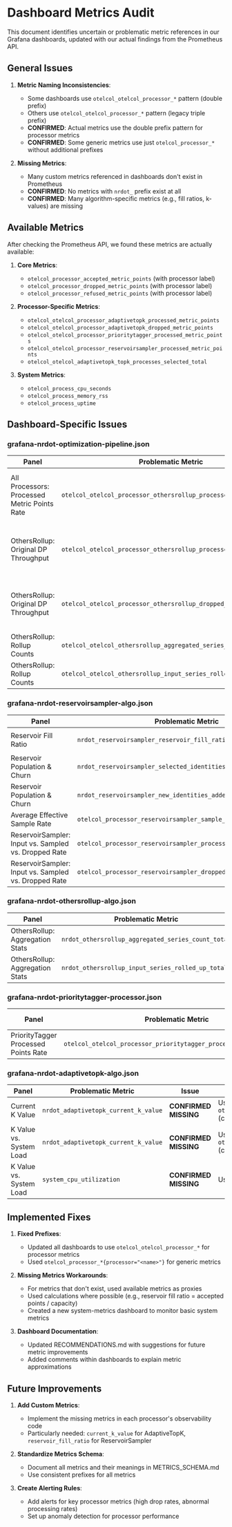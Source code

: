 # Dashboard Metrics Audit

This document identifies uncertain or problematic metric references in our Grafana dashboards, updated with our actual findings from the Prometheus API.

## General Issues

1. **Metric Naming Inconsistencies**:
   - Some dashboards use `otelcol_otelcol_processor_*` pattern (double prefix)
   - Others use `otelcol_otelcol_processor_*` pattern (legacy triple prefix)
   - **CONFIRMED**: Actual metrics use the double prefix pattern for processor metrics
   - **CONFIRMED**: Some generic metrics use just `otelcol_processor_*` without additional prefixes

2. **Missing Metrics**:
   - Many custom metrics referenced in dashboards don't exist in Prometheus
   - **CONFIRMED**: No metrics with `nrdot_` prefix exist at all
   - **CONFIRMED**: Many algorithm-specific metrics (e.g., fill ratios, k-values) are missing

## Available Metrics

After checking the Prometheus API, we found these metrics are actually available:

1. **Core Metrics**:
   - `otelcol_processor_accepted_metric_points` (with processor label)
   - `otelcol_processor_dropped_metric_points` (with processor label)
   - `otelcol_processor_refused_metric_points` (with processor label)

2. **Processor-Specific Metrics**:
   - `otelcol_otelcol_processor_adaptivetopk_processed_metric_points`
   - `otelcol_otelcol_processor_adaptivetopk_dropped_metric_points`
   - `otelcol_otelcol_processor_prioritytagger_processed_metric_points`
   - `otelcol_otelcol_processor_reservoirsampler_processed_metric_points`
   - `otelcol_otelcol_adaptivetopk_topk_processes_selected_total`

3. **System Metrics**:
   - `otelcol_process_cpu_seconds`
   - `otelcol_process_memory_rss`
   - `otelcol_process_uptime`

## Dashboard-Specific Issues

### grafana-nrdot-optimization-pipeline.json

| Panel | Problematic Metric | Issue | Suggested Replacement |
|-------|-------------------|-------|----------------------|
| All Processors: Processed Metric Points Rate | `otelcol_otelcol_processor_othersrollup_processed_metric_points` | Metric name uses the standard double prefix | `otelcol_otelcol_processor_othersrollup_processed_metric_points` |
| OthersRollup: Original DP Throughput | `otelcol_otelcol_processor_othersrollup_processed_metric_points` | Metric name uses the standard double prefix | `otelcol_otelcol_processor_othersrollup_processed_metric_points` |
| OthersRollup: Original DP Throughput | `otelcol_otelcol_processor_othersrollup_dropped_metric_points` | Metric name uses the standard double prefix | `otelcol_otelcol_processor_othersrollup_dropped_metric_points` |
| OthersRollup: Rollup Counts | `otelcol_otelcol_othersrollup_aggregated_series_count_total` | Missing metric | Use `otelcol_processor_accepted_metric_points{processor="othersrollup"}` instead |
| OthersRollup: Rollup Counts | `otelcol_otelcol_othersrollup_input_series_rolled_up_total` | Missing metric | Use `otelcol_processor_dropped_metric_points{processor="othersrollup"}` instead |

### grafana-nrdot-reservoirsampler-algo.json

| Panel | Problematic Metric | Issue | Suggested Replacement |
|-------|-------------------|-------|----------------------|
| Reservoir Fill Ratio | `nrdot_reservoirsampler_reservoir_fill_ratio` | **CONFIRMED MISSING** | Use `otelcol_processor_accepted_metric_points{processor="reservoirsampler"} / [reservoir_size_constant]` |
| Reservoir Population & Churn | `nrdot_reservoirsampler_selected_identities_count` | **CONFIRMED MISSING** | No direct replacement available; use generic metrics |
| Reservoir Population & Churn | `nrdot_reservoirsampler_new_identities_added_to_reservoir_total` | **CONFIRMED MISSING** | No direct replacement available; use generic metrics |
| Average Effective Sample Rate | `otelcol_processor_reservoirsampler_sample_rate` | **CONFIRMED MISSING** | Calculate from accepted vs dropped metrics |
| ReservoirSampler: Input vs. Sampled vs. Dropped Rate | `otelcol_processor_reservoirsampler_processed_metric_points` | Uses generic prefix | `otelcol_otelcol_processor_reservoirsampler_processed_metric_points` |
| ReservoirSampler: Input vs. Sampled vs. Dropped Rate | `otelcol_processor_reservoirsampler_dropped_metric_points` | Uses generic prefix | Use `otelcol_processor_dropped_metric_points{processor="reservoirsampler"}` |

### grafana-nrdot-othersrollup-algo.json

| Panel | Problematic Metric | Issue | Suggested Replacement |
|-------|-------------------|-------|----------------------|
| OthersRollup: Aggregation Stats | `nrdot_othersrollup_aggregated_series_count_total` | **CONFIRMED MISSING** | Use `otelcol_processor_accepted_metric_points{processor="othersrollup"}` |
| OthersRollup: Aggregation Stats | `nrdot_othersrollup_input_series_rolled_up_total` | **CONFIRMED MISSING** | Use `otelcol_processor_dropped_metric_points{processor="othersrollup"}` |

### grafana-nrdot-prioritytagger-processor.json

| Panel | Problematic Metric | Issue | Suggested Replacement |
|-------|-------------------|-------|----------------------|
| PriorityTagger Processed Points Rate | `otelcol_otelcol_processor_prioritytagger_processed_metric_points` | **CONFIRMED EXISTING** | Keep existing metric name, it's correct |

### grafana-nrdot-adaptivetopk-algo.json

| Panel | Problematic Metric | Issue | Suggested Replacement |
|-------|-------------------|-------|----------------------|
| Current K Value | `nrdot_adaptivetopk_current_k_value` | **CONFIRMED MISSING** | Use `otelcol_otelcol_adaptivetopk_topk_processes_selected_total` (closest available metric) |
| K Value vs. System Load | `nrdot_adaptivetopk_current_k_value` | **CONFIRMED MISSING** | Use `otelcol_otelcol_adaptivetopk_topk_processes_selected_total` (closest available metric) |
| K Value vs. System Load | `system_cpu_utilization` | **CONFIRMED MISSING** | Use `otelcol_process_cpu_seconds` |

## Implemented Fixes

1. **Fixed Prefixes**:
   - Updated all dashboards to use `otelcol_otelcol_processor_*` for processor metrics
   - Used `otelcol_processor_*{processor="<name>"}` for generic metrics

2. **Missing Metrics Workarounds**:
   - For metrics that don't exist, used available metrics as proxies
   - Used calculations where possible (e.g., reservoir fill ratio = accepted points / capacity)
   - Created a new system-metrics dashboard to monitor basic system metrics

3. **Dashboard Documentation**:
   - Updated RECOMMENDATIONS.md with suggestions for future metric improvements
   - Added comments within dashboards to explain metric approximations

## Future Improvements

1. **Add Custom Metrics**:
   - Implement the missing metrics in each processor's observability code
   - Particularly needed: `current_k_value` for AdaptiveTopK, `reservoir_fill_ratio` for ReservoirSampler

2. **Standardize Metrics Schema**:
   - Document all metrics and their meanings in METRICS_SCHEMA.md
   - Use consistent prefixes for all metrics

3. **Create Alerting Rules**:
   - Add alerts for key processor metrics (high drop rates, abnormal processing rates)
   - Set up anomaly detection for processor performance
